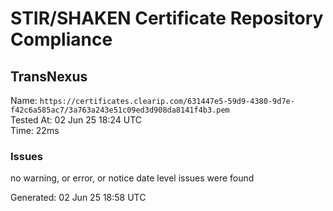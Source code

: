 # STIR/SHAKEN Certificate Repository Compliance

## TransNexus

Name: `https://certificates.clearip.com/631447e5-59d9-4380-9d7e-f42c6a585ac7/3a763a243e51c09ed3d908da8141f4b3.pem`\
Tested At: 02 Jun 25 18:24 UTC\
Time: 22ms

### Issues

no warning, or error, or notice date level issues were found

Generated: 02 Jun 25 18:58 UTC